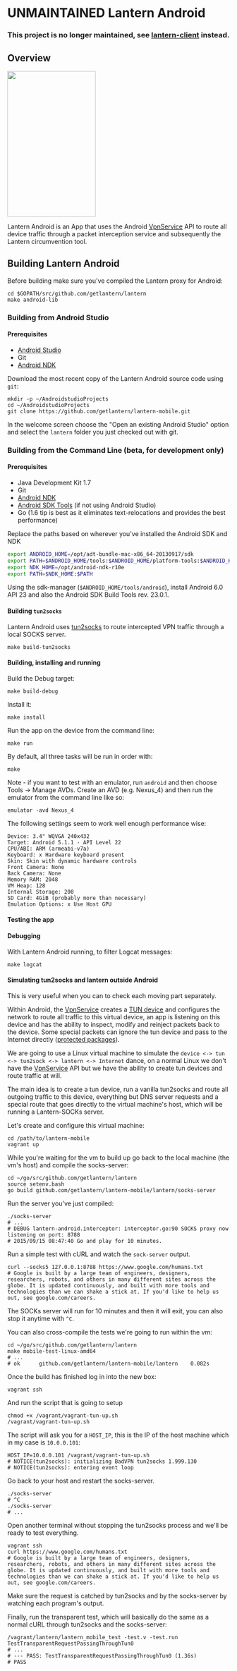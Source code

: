 # **UNMAINTAINED** Lantern Android

### This project is no longer maintained, see [lantern-client](https://github.com/getlantern/lantern-client) instead.

## Overview

<img src="screenshots/screenshot1.png" height="330px" width="200px">

Lantern Android is an App that uses the Android [VpnService][4] API to route
all device traffic through a packet interception service and subsequently the
Lantern circumvention tool.

## Building Lantern Android

Before building make sure you've compiled the Lantern proxy for Android:

```
cd $GOPATH/src/github.com/getlantern/lantern
make android-lib
```

### Building from Android Studio

#### Prerequisites

* [Android Studio][1]
* Git
* [Android NDK][2]

Download the most recent copy of the Lantern Android source code using `git`:

```
mkdir -p ~/AndroidstudioProjects
cd ~/AndroidstudioProjects
git clone https://github.com/getlantern/lantern-mobile.git
```

In the welcome screen choose the "Open an existing Android Studio" option and
select the `lantern` folder you just checked out with git.

### Building from the Command Line (beta, for development only)

#### Prerequisites

* Java Development Kit 1.7
* Git
* [Android NDK][2]
* [Android SDK Tools][4] (if not using Android Studio)
* Go (1.6 tip is best as it eliminates text-relocations and provides the best performance)

Replace the paths based on wherever you've installed the Android SDK and NDK

```bash
export ANDROID_HOME=/opt/adt-bundle-mac-x86_64-20130917/sdk
export PATH=$ANDROID_HOME/tools:$ANDROID_HOME/platform-tools:$ANDROID_HOME/build-tools/23.0.2/:$PATH
export NDK_HOME=/opt/android-ndk-r10e
export PATH=$NDK_HOME:$PATH
```

Using the sdk-manager (`$ANDROID_HOME/tools/android`), install Android 6.0 API
23 and also the Android SDK Build Tools rev. 23.0.1.

#### Building `tun2socks`

Lantern Android uses [tun2socks][3] to route intercepted VPN traffic through a
local SOCKS server.

```
make build-tun2socks
```

#### Building, installing and running

Build the Debug target:

```
make build-debug
```

Install it:

```
make install
```

Run the app on the device from the command line:

```
make run
```

By default, all three tasks will be run in order with:

```
make
```

Note - if you want to test with an emulator, run `android` and then choose
Tools -> Manage AVDs.  Create an AVD (e.g. Nexus_4) and then run the emulator
from the command line like so:

```
emulator -avd Nexus_4
```

The following settings seem to work well enough performance wise:

```
Device: 3.4" WQVGA 240x432
Target: Android 5.1.1 - API Level 22
CPU/ABI: ARM (armeabi-v7a)
Keyboard: x Hardware keyboard present
Skin: Skin with dynamic hardware controls
Front Camera: None
Back Camera: None
Memory RAM: 2048
VM Heap: 128
Internal Storage: 200
SD Card: 4GiB (probably more than necessary)
Emulation Options: x Use Host GPU
```

#### Testing the app

#### Debugging

With Lantern Android running, to filter Logcat messages:

```
make logcat
```

#### Simulating tun2socks and lantern outside Android

This is very useful when you can to check each moving part separately.

Within Android, the [VpnService][4] creates a [TUN device][5] and configures
the network to route all traffic to this virtual device, an app is listening on
this device and has the ability to inspect, modify and reinject packets back to
the device. Some special packets can ignore the tun device and pass to the
Internet directly ([protected packages][6]).

We are going to use a Linux virtual machine to simulate the `device <-> tun <->
tun2sock <-> lantern <-> Internet` dance, on a normal Linux we don't have the
[VpnService][4] API but we have the ability to create tun devices and route
traffic at will.

The main idea is to create a tun device, run a vanilla tun2socks and route all
outgoing traffic to this device, everything but DNS server requests and a
special route that goes directly to the virtual machine's host, which will be
running a Lantern-SOCKs server.

Let's create and configure this virtual machine:

```
cd /path/to/lantern-mobile
vagrant up
```

While you're waiting for the vm to build up go back to the local machine (the
vm's host) and compile the socks-server:

```
cd ~/go/src/github.com/getlantern/lantern
source setenv.bash
go build github.com/getlantern/lantern-mobile/lantern/socks-server
```

Run the server you've just compiled:

```
./socks-server
# ...
# DEBUG lantern-android.interceptor: interceptor.go:90 SOCKS proxy now listening on port: 8788
# 2015/09/15 08:47:40 Go and play for 10 minutes.
```

Run a simple test with cURL and watch the `sock-server` output.

```
curl --socks5 127.0.0.1:8788 https://www.google.com/humans.txt
# Google is built by a large team of engineers, designers, researchers, robots, and others in many different sites across the globe. It is updated continuously, and built with more tools and technologies than we can shake a stick at. If you'd like to help us out, see google.com/careers.
```

The SOCKs server will run for 10 minutes and then it will exit, you can also
stop it anytime with `^C`.

You can also cross-compile the tests we're going to run within the vm:

```
cd ~/go/src/github.com/getlantern/lantern
make mobile-test-linux-amd64
# ...
# ok      github.com/getlantern/lantern-mobile/lantern    0.082s
```

Once the build has finished log in into the new box:

```
vagrant ssh
```

And run the script that is going to setup

```
chmod +x /vagrant/vagrant-tun-up.sh
/vagrant/vagrant-tun-up.sh
```

The script will ask you for a `HOST_IP`, this is the IP of the host machine
which in my case is `10.0.0.101`:

```
HOST_IP=10.0.0.101 /vagrant/vagrant-tun-up.sh
# NOTICE(tun2socks): initializing BadVPN tun2socks 1.999.130
# NOTICE(tun2socks): entering event loop
```

Go back to your host and restart the socks-server.

```
./socks-server
# ^C
./socks-server
# ...
```

Open another terminal without stopping the tun2socks process and we'll be ready
to test everything.

```
vagrant ssh
curl https://www.google.com/humans.txt
# Google is built by a large team of engineers, designers, researchers, robots, and others in many different sites across the globe. It is updated continuously, and built with more tools and technologies than we can shake a stick at. If you'd like to help us out, see google.com/careers.
```

Make sure the request is catched by tun2socks and by the socks-server by
watching each program's output.

Finally, run the transparent test, which will basically do the same as a normal
cURL through tun2socks and the socks-server:

```
/vagrant/lantern/lantern_mobile_test -test.v -test.run TestTransparentRequestPassingThroughTun0
# ...
# --- PASS: TestTransparentRequestPassingThroughTun0 (1.36s)
# PASS
```

[1]: http://developer.android.com/tools/studio/index.html
[2]: https://developer.android.com/ndk/downloads/index.html#download
[3]: https://code.google.com/p/badvpn/wiki/tun2socks
[4]: http://developer.android.com/reference/android/net/VpnService.html
[5]: https://www.kernel.org/doc/Documentation/networking/tuntap.txt
[6]: http://developer.android.com/reference/android/net/VpnService.html#protect(int)
[7]: http://developer.android.com/sdk/index.html#Other
